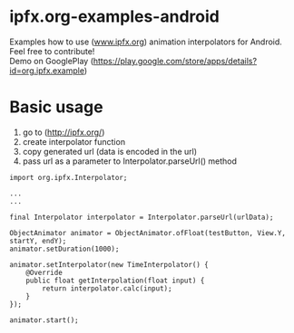 # ipfx.org-examples-android

Examples how to use (www.ipfx.org) animation interpolators for Android. Feel free to contribute!  
Demo on GooglePlay (https://play.google.com/store/apps/details?id=org.ipfx.example)

# Basic usage

1. go to (http://ipfx.org/)
2. create interpolator function
3. copy generated url (data is encoded in the url)
4. pass url as a parameter to Interpolator.parseUrl() method

```
import org.ipfx.Interpolator;

...
...

final Interpolator interpolator = Interpolator.parseUrl(urlData);

ObjectAnimator animator = ObjectAnimator.ofFloat(testButton, View.Y, startY, endY);
animator.setDuration(1000);

animator.setInterpolator(new TimeInterpolator() {
    @Override
    public float getInterpolation(float input) {
        return interpolator.calc(input);
    }
});

animator.start();
```
